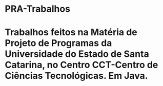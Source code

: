 # PRA-Trabalhos
# Trabalhos feitos na Matéria de Projeto de Programas da Universidade do Estado de Santa Catarina, no Centro CCT-Centro de Ciências Tecnológicas. Em Java.
